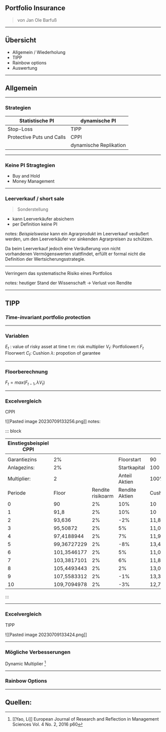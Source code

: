 <style> :root {--r-code-font: "FiraCode Nerd Font";} .reveal .hljs {min-height: 50%;} </style>

## Portfolio Insurance
>von Jan Ole Barfuß

---
## Übersicht
- Allgemein / Wiederholung
- TIPP
- Rainbow options
- Auswertung

---
## Allgemein

---
### Strategien

| Statistische PI           | dynamische PI |
| ------------------------- | ------------- |
| Stop-Loss                 | TIPP          |
| Protective Puts und Calls | CPPI          |
|                           | dynamische Replikation             |

---
### Keine PI Stragtegien
- Buy and Hold
- Money Management


---
### Leerverkauf / short sale
> Sonderstellung

- kann Leerverkäufer absichern
- per Definition keine PI

notes:
_Beispielsweise_ kann ein Agrarprodukt im Leerverkauf veräußert werden, um den Leerverkäufer vor sinkenden Agrarpreisen zu schützen.

Da beim Leerverkauf jedoch eine Veräußerung von nicht vorhandenen Vermögenswerten stattfindet, erfüllt er formal nicht die Definition der Wertsicherungsstrategie.

---
Verringern das systematische Risiko eines Portfolios

notes:
heutiger Stand der Wissenschaft -> Verlust von Rendite

---
## TIPP
### *T*ime-*i*nvariant *p*ortfolio *p*rotection

---

### Variablen
$E_{t}$ : value of risky asset at time t 
$m$: risk multiplier 
$V_{t}$: Portfoliowert 
$F_t$ Floorwert
$C_{t}$: Cushion
$\lambda$: propotion of  garantee   

---
### Floorberechnung 
$F_{t} = max(F_{t-1}, \lambda V_{t})$

---
### Excelvergleich
CPPI 

![[Pasted image 20230709133256.png]]
notes:

::: block <!-- element style="width: 1%" -->

| Einstiegsbeispiel CPPI |             |                   |                |             |                   |             |               |
| ---------------------- | ----------- | ----------------- | -------------- | ----------- | ----------------- | ----------- | ------------- |
|                        |             |                   |                |             |                   |             |               |
| Garantiezins           | 2%          |                   | Floorstart     | 90          |                   |             |               |
| Anlagezins:            | 2%          |                   | Startkapital   | 100         |                   |             |               |
| Multiplier:            | 2           |                   | Anteil Aktien  | 100%        |                   |             |               |
| Periode                | Floor       | Rendite risikoarm | Rendite Aktien | Cushion     | Exposure (Aktien) | Renten      | Portfoliowert |
| 0                      | 90          | 2%                | 10%            | 10          | 20                | 80          | 100           |
| 1                      | 91,8        | 2%                | 10%            | 10          | 20                | 80          | 103,6         |
| 2                      | 93,636      | 2%                | -2%            | 11,8        | 23,6              | 80          | 104,728       |
| 3                      | 95,50872    | 2%                | 5%             | 11,092      | 22,184            | 82,544      | 107,48808     |
| 4                      | 97,4188944  | 2%                | 7%             | 11,97936    | 23,95872          | 83,52936    | 110,8357776   |
| 5                      | 99,36727229 | 2%                | -8%            | 13,4168832  | 26,8337664        | 84,0020112  | 110,3691165   |
| 6                      | 101,3546177 | 2%                | 5%             | 11,00184422 | 22,00368845       | 88,36542806 | 113,2366095   |
| 7                      | 103,3817101 | 2%                | 6%             | 11,88199176 | 23,76398352       | 89,47262597 | 116,451901    |
| 8                      | 105,4493443 | 2%                | 2%             | 13,07019094 | 26,14038188       | 90,31151915 | 118,780939    |
| 9                      | 107,5583312 | 2%                | -1%            | 13,33159476 | 26,66318951       | 92,11774953 | 120,3566621   |
| 10                     | 109,7094978 | 2%                | -3%            | 12,79833097 | 25,59666193       | 94,76000021 | 121,4839623   |

::: 

---
### Excelvergleich
TIPP

![[Pasted image 20230709133424.png]]

---
### Mögliche Verbesserungen
Dynamic Multiplier [^1] 


---
### Rainbow Options

---



## Quellen:

[^1]:[[Yao, Li]]  European Journal of Research and Reflection in Management Sciences Vol. 4 No. 2, 2016 p60
